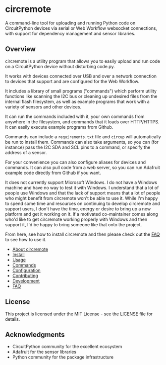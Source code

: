 # circremote

A command-line tool for uploading and running Python code on CircuitPython devices via serial or Web Workflow websocket connections, with support for dependency management and sensor libraries.

## Overview

circremote is a utility program that allows you to easily upload and run code on a CircuitPython device without disturbing code.py.

It works with devices connected over USB and over a network connection to devices that support and are configured for the Web Workflow.

It includes a library of small programs ("commands") which perform utility functions like scanning the I2C bus or cleaning up undesired files from the internal flash filesystem, as well as example programs that work with a variety of sensors and other devices.

It can run the commands included with it, your own commands from anywhere in the filesystem, and commands that it loads over HTTP/HTTPS. It can easily execute example programs from Github.

Commands can include a `requirements.txt` file and `circup` will automatically be run to install them. Commands can also take arguments, so you can (for instance) pass the I2C SDA and SCL pins to a command, or specify the address of a sensor.

For your convenience you can also configure aliases for devices and commands.
It can also pull code from a web server, so you can run Adafruit example code directly from Github if you want.

It does not currently support Microsoft Windows. I do not have a Windows machine and have no way to test it with Windows. I understand that a lot of people use Windows and that the lack of support means that a lot of people who might benefit from circremote won't be able to use it. While I'm happy to spend some time and resources on continuing to develop circremote and support users, I don't have the time, energy or desire to bring up a new platform and get it working on it. If a motivated co-maintainer comes along who'd like to get circremote working properly with Windows and then support it, I'd be happy to bring someone like that onto the project.

From here, see how to install circremote and then please check out the [FAQ](doc/FAQ.md) to see how to use it.

- [About circremote](doc/about.md)
- [Install](doc/install.md)
- [Usage](doc/usage.md)
- [Commands](doc/commands.md)
- [Configuration](doc/configuration.md)
- [Contributing](doc/contributing.md)
- [Development](doc/development.md)
- [FAQ](doc/faq.md)


## License

This project is licensed under the MIT License - see the [LICENSE](LICENSE) file for details.

## Acknowledgments

- CircuitPython community for the excellent ecosystem
- Adafruit for the sensor libraries
- Python community for the package infrastructure 
